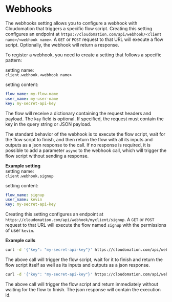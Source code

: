 # Webhooks

The webhooks setting allows you to configure a webhook with Cloudomation that triggers a specific flow script. Creating this setting configures an endpoint at `https://cloudomation.com/api/webhook/<client name>/<webhook name>`. A `GET` or `POST` request to that URL will execute a flow script. Optionally, the webhook will return a response.

To register a webhook, you need to create a setting that follows a specific pattern:

setting name:  
`client.webhook.<webhook name>`  

setting content:  
```yaml
flow_name: my-flow-name
user_name: my-user-name
key: my-secret-api-key
```

The flow will receive a dictionary containing the request headers and payload.
The `key` field is optional. If specified, the request must contain the key in
the query string or JSON payload.

The standard behavior of the webhook is to execute the flow script, wait for the flow script to finish, and then return the flow with all its inputs and outputs as a json response to the call. If no response is required, it is possible to add a parameter `async` to the webhook call, which will trigger the flow script without sending a response.

**Example setting**   
setting name:  
`client.webhook.signup`

setting content:  
```yaml
flow_name: signup
user_name: kevin
key: my-secret-api-key
```

Creating this setting configures an endpoint at `https://cloudomation.com/api/webhook/myclient/signup`. A `GET` or `POST` request to that URL will execute the flow named `signup` with the permissions of user `kevin`.

**Example calls**   
```bash
curl -d '{"key": "my-secret-api-key"}' https://cloudomation.com/api/webhook/test-client/my-webhook
```
The above call will trigger the flow script, wait for it to finish and return the flow script itself as well as its inputs and outputs as a json response.
```bash
curl -d '{"key": "my-secret-api-key"}' https://cloudomation.com/api/webhook/test-client/my-webhook?async
```
The above call will trigger the flow script and return immediately without waiting for the flow to finish. The json response will contain the execution id.
